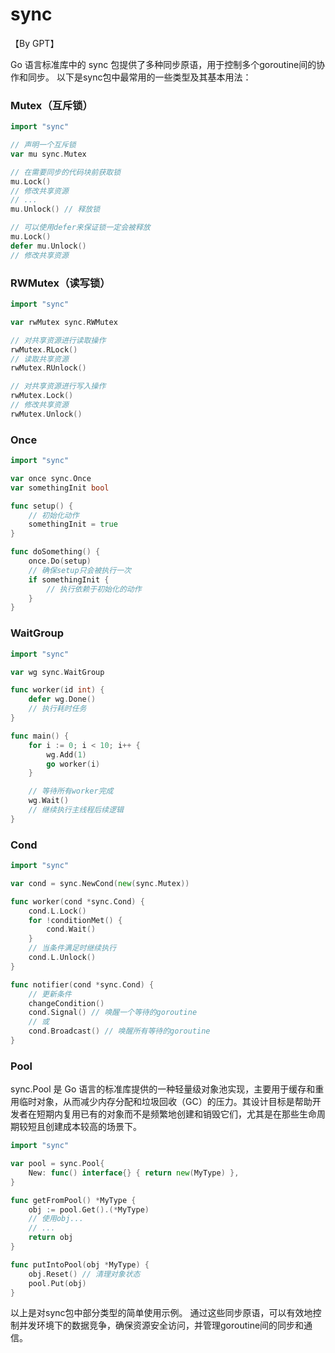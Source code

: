 # sync

【By GPT】

Go 语言标准库中的 sync 包提供了多种同步原语，用于控制多个goroutine间的协作和同步。
以下是sync包中最常用的一些类型及其基本用法：

### Mutex（互斥锁）

```go
import "sync"

// 声明一个互斥锁
var mu sync.Mutex

// 在需要同步的代码块前获取锁
mu.Lock()
// 修改共享资源
// ...
mu.Unlock() // 释放锁

// 可以使用defer来保证锁一定会被释放
mu.Lock()
defer mu.Unlock()
// 修改共享资源
```

### RWMutex（读写锁）

```go
import "sync"

var rwMutex sync.RWMutex

// 对共享资源进行读取操作
rwMutex.RLock()
// 读取共享资源
rwMutex.RUnlock()

// 对共享资源进行写入操作
rwMutex.Lock()
// 修改共享资源
rwMutex.Unlock()
```

### Once

```go
import "sync"

var once sync.Once
var somethingInit bool

func setup() {
    // 初始化动作
    somethingInit = true
}

func doSomething() {
    once.Do(setup)
    // 确保setup只会被执行一次
    if somethingInit {
        // 执行依赖于初始化的动作
    }
}
```

### WaitGroup

```go
import "sync"

var wg sync.WaitGroup

func worker(id int) {
    defer wg.Done()
    // 执行耗时任务
}

func main() {
    for i := 0; i < 10; i++ {
        wg.Add(1)
        go worker(i)
    }

    // 等待所有worker完成
    wg.Wait()
    // 继续执行主线程后续逻辑
}
```

### Cond

```go
import "sync"

var cond = sync.NewCond(new(sync.Mutex))

func worker(cond *sync.Cond) {
    cond.L.Lock()
    for !conditionMet() {
        cond.Wait()
    }
    // 当条件满足时继续执行
    cond.L.Unlock()
}

func notifier(cond *sync.Cond) {
    // 更新条件
    changeCondition()
    cond.Signal() // 唤醒一个等待的goroutine
    // 或
    cond.Broadcast() // 唤醒所有等待的goroutine
}
```

### Pool

sync.Pool 是 Go 语言的标准库提供的一种轻量级对象池实现，主要用于缓存和重用临时对象，从而减少内存分配和垃圾回收（GC）的压力。其设计目标是帮助开发者在短期内复用已有的对象而不是频繁地创建和销毁它们，尤其是在那些生命周期较短且创建成本较高的场景下。

```go
import "sync"

var pool = sync.Pool{
    New: func() interface{} { return new(MyType) },
}

func getFromPool() *MyType {
    obj := pool.Get().(*MyType)
    // 使用obj...
    // ...
    return obj
}

func putIntoPool(obj *MyType) {
    obj.Reset() // 清理对象状态
    pool.Put(obj)
}
```

以上是对sync包中部分类型的简单使用示例。
通过这些同步原语，可以有效地控制并发环境下的数据竞争，确保资源安全访问，并管理goroutine间的同步和通信。